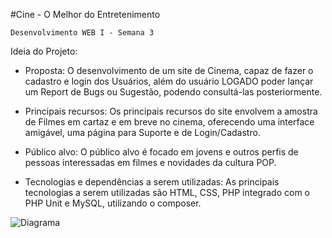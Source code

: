 #Cine - O Melhor do Entretenimento

    Desenvolvimento WEB I - Semana 3

Ideia do Projeto:

- Proposta: O desenvolvimento de um site de Cinema, capaz de fazer o cadastro e login dos Usuários, além do usuário LOGADO poder lançar um Report de Bugs ou Sugestão, podendo consultá-las posteriormente.

- Principais recursos: Os principais recursos do site envolvem a amostra de Filmes em cartaz e em breve no cinema, oferecendo uma interface amigável, uma página para Suporte e de Login/Cadastro. 

- Público alvo: O público alvo é focado em jovens e outros perfis de pessoas interessadas em filmes e novidades da cultura POP.

- Tecnologias e dependências a serem utilizadas: As principais tecnologias a serem utilizadas são HTML, CSS, PHP integrado com o PHP Unit e MySQL, utilizando o composer.

![Diagrama](https://github.com/user-attachments/assets/244e94a5-1253-472a-b750-0af49005f7d7)
